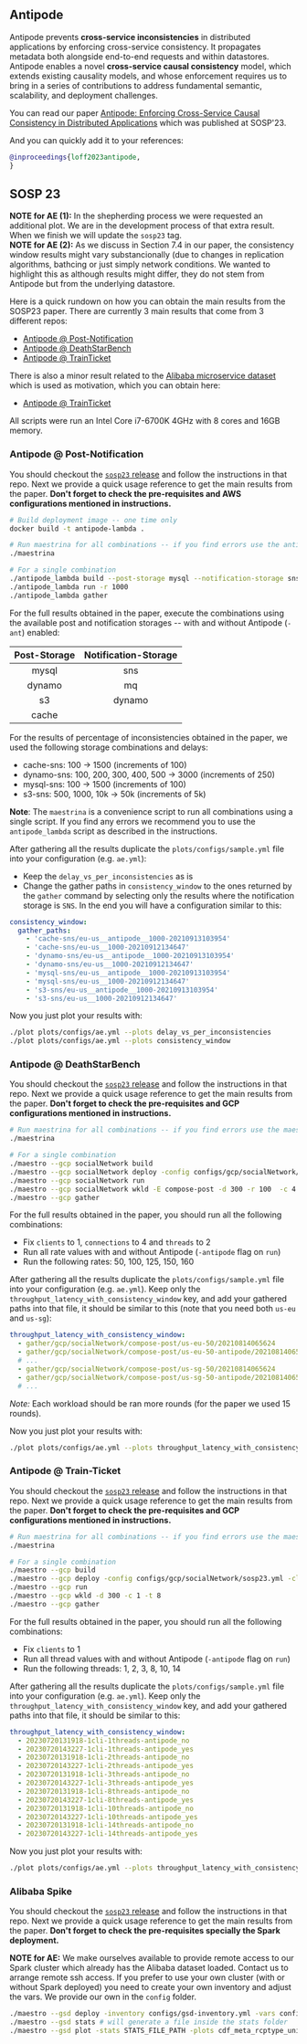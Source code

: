 ## Antipode


Antipode prevents **cross-service inconsistencies** in distributed applications by enforcing cross-service consistency. It propagates metadata both alongside end-to-end requests and within datastores. Antipode enables a novel **cross-service causal consistency** model, which extends existing causality models, and whose enforcement requires us to bring in a series of contributions to address fundamental semantic, scalability, and deployment challenges.

You can read our paper [Antipode: Enforcing Cross-Service Causal Consistency
in Distributed Applications](PDF) which was published at SOSP'23.

And you can quickly add it to your references:
```BibTeX
@inproceedings{loff2023antipode,
}
```


## SOSP 23 

**NOTE for AE (1):** In the shepherding process we were requested an additional plot. We are in the development process of that extra result. When we finish we will update the `sosp23` tag.\
**NOTE for AE (2):** As we discuss in Section 7.4 in our paper, the consistency window results might vary substancionally (due to changes in replication algorithms, bathcing or just simply network conditions. We wanted to highlight this as although results might differ, they do not stem from Antipode but from the underlying datastore.


Here is a quick rundown on how you can obtain the main results from the SOSP23 paper. 
There are currently 3 main results that come from 3 different repos:
- [Antipode @ Post-Notification](https://github.com/Antipode-SOSP23/antipode-post-notification)
- [Antipode @ DeathStarBench](https://github.com/Antipode-SOSP23/antipode-deathstarbench)
- [Antipode @ TrainTicket](https://github.com/Antipode-SOSP23/antipode-train-ticket)

There is also a minor result related to the [Alibaba microservice dataset](https://github.com/alibaba/clusterdata/tree/master/cluster-trace-microservices-v2021) which is used as motivation, which you can obtain here:
- [Antipode @ TrainTicket](https://github.com/Antipode-SOSP23/alibaba-spike)

All scripts were run an Intel Core i7-6700K 4GHz with 8 cores and 16GB memory.


### Antipode @ Post-Notification

You should checkout the [`sosp23` release](https://github.com/Antipode-SOSP23/antipode-post-notification/tree/sosp23) and follow the instructions in that repo.
Next we provide a quick usage reference to get the main results from the paper. **Don't forget to check the pre-requisites and AWS configurations mentioned in instructions.**

```zsh
# Build deployment image -- one time only 
docker build -t antipode-lambda .

# Run maestrina for all combinations -- if you find errors use the antipode_lambda below
./maestrina

# For a single combination
./antipode_lambda build --post-storage mysql --notification-storage sns --writer eu --reader us
./antipode_lambda run -r 1000
./antipode_lambda gather
```

For the full results obtained in the paper, execute the combinations using the available post and notification storages -- with and without Antipode (`-ant`) enabled:

| Post-Storage | Notification-Storage |
| :----------: | :------------------: |
| mysql        | sns                  |
| dynamo       | mq                   |
| s3           | dynamo               |
| cache        |                      |

For the results of percentage of inconsistencies obtained in the paper, we used the following storage combinations and delays:
- cache-sns: 100 &rarr; 1500 (increments of 100)
- dynamo-sns: 100, 200, 300, 400, 500 &rarr; 3000 (increments of 250)
- mysql-sns: 100 &rarr; 1500 (increments of 100)
- s3-sns: 500, 1000, 10k &rarr; 50k (increments of 5k)

**Note**: The `maestrina` is a convenience script to run all combinations using a single script. 
If you find any errors we recommend you to use the `antipode_lambda` script as described in the instructions.

After gathering all the results duplicate the `plots/configs/sample.yml` file into your configuration (e.g. `ae.yml`):
- Keep the `delay_vs_per_inconsistencies` as is
- Change the gather paths in `consistency_window` to the ones returned by the `gather` command by selecting only the results where the notification storage is `SNS`. In the end you will have a configuration similar to this:
```yml
consistency_window:
  gather_paths:
    - 'cache-sns/eu-us__antipode__1000-20210913103954'
    - 'cache-sns/eu-us__1000-20210912134647'
    - 'dynamo-sns/eu-us__antipode__1000-20210913103954'
    - 'dynamo-sns/eu-us__1000-20210912134647'
    - 'mysql-sns/eu-us__antipode__1000-20210913103954'
    - 'mysql-sns/eu-us__1000-20210912134647'
    - 's3-sns/eu-us__antipode__1000-20210913103954'
    - 's3-sns/eu-us__1000-20210912134647'
```

Now you just plot your results with:
```zsh
./plot plots/configs/ae.yml --plots delay_vs_per_inconsistencies
./plot plots/configs/ae.yml --plots consistency_window
```

### Antipode @ DeathStarBench

You should checkout the [`sosp23` release](https://github.com/Antipode-SOSP23/antipode-deathstarbench/tree/sosp23) and follow the instructions in that repo.
Next we provide a quick usage reference to get the main results from the paper. **Don't forget to check the pre-requisites and GCP configurations mentioned in instructions.**

```zsh
# Run maestrina for all combinations -- if you find errors use the maestro below
./maestrina

# For a single combination
./maestro --gcp socialNetwork build
./maestro --gcp socialNetwork deploy -config configs/gcp/socialNetwork/us-eu.yml -clients 1
./maestro --gcp socialNetwork run
./maestro --gcp socialNetwork wkld -E compose-post -d 300 -r 100  -c 4 -t 2
./maestro --gcp gather
```

For the full results obtained in the paper, you should run all the following combinations:
- Fix `clients` to 1, `connections` to 4 and `threads` to 2
- Run all rate values with and without Antipode (`-antipode` flag on `run`)
- Run the following rates: 50, 100, 125, 150, 160

After gathering all the results duplicate the `plots/configs/sample.yml` file into your configuration (e.g. `ae.yml`). 
Keep only the `throughput_latency_with_consistency_window` key, and add your gathered paths into that file, it should be similar to this (note that you need both `us-eu` and  `us-sg`):
```yml
throughput_latency_with_consistency_window:
  - gather/gcp/socialNetwork/compose-post/us-eu-50/20210814065624
  - gather/gcp/socialNetwork/compose-post/us-eu-50-antipode/20210814065624
  # ...
  - gather/gcp/socialNetwork/compose-post/us-sg-50/20210814065624
  - gather/gcp/socialNetwork/compose-post/us-sg-50-antipode/20210814065624
  # ...
```
_Note:_ Each workload should be ran more rounds (for the paper we used 15 rounds).


Now you just plot your results with:
```zsh
./plot plots/configs/ae.yml --plots throughput_latency_with_consistency_window
```


### Antipode @ Train-Ticket
You should checkout the [`sosp23` release](https://github.com/Antipode-SOSP23/antipode-train-ticket/tree/sosp23) and follow the instructions in that repo.
Next we provide a quick usage reference to get the main results from the paper. **Don't forget to check the pre-requisites and GCP configurations mentioned in instructions.**
```zsh
# Run maestrina for all combinations -- if you find errors use the maestro below
./maestrina

# For a single combination
./maestro --gcp build
./maestro --gcp deploy -config configs/gcp/socialNetwork/sosp23.yml -clients 1
./maestro --gcp run
./maestro --gcp wkld -d 300 -c 1 -t 8
./maestro --gcp gather
```

For the full results obtained in the paper, you should run all the following combinations:
- Fix `clients` to 1
- Run all thread values with and without Antipode (`-antipode` flag on `run`)
- Run the following threads: 1, 2, 3, 8, 10, 14

After gathering all the results duplicate the `plots/configs/sample.yml` file into your configuration (e.g. `ae.yml`). 
Keep only the `throughput_latency_with_consistency_window` key, and add your gathered paths into that file, it should be similar to this:
```yml
throughput_latency_with_consistency_window:
  - 20230720131918-1cli-1threads-antipode_no
  - 20230720143227-1cli-1threads-antipode_yes
  - 20230720131918-1cli-2threads-antipode_no
  - 20230720143227-1cli-2threads-antipode_yes
  - 20230720131918-1cli-3threads-antipode_no
  - 20230720143227-1cli-3threads-antipode_yes
  - 20230720131918-1cli-8threads-antipode_no
  - 20230720143227-1cli-8threads-antipode_yes
  - 20230720131918-1cli-10threads-antipode_no
  - 20230720143227-1cli-10threads-antipode_yes
  - 20230720131918-1cli-14threads-antipode_no
  - 20230720143227-1cli-14threads-antipode_yes
```

Now you just plot your results with:
```zsh
./plot plots/configs/ae.yml --plots throughput_latency_with_consistency_window
```

### Alibaba Spike
You should checkout the [`sosp23` release](https://github.com/Antipode-SOSP23/alibaba-spike/tree/sosp23) and follow the instructions in that repo.
Next we provide a quick usage reference to get the main results from the paper. **Don't forget to check the pre-requisites specially the Spark deployment.**

**NOTE for AE:** We make ourselves available to provide remote access to our Spark cluster which already has the Alibaba dataset loaded. Contact us to arrange remote ssh access.
If you prefer to use your own cluster (with or without Spark deployed) you need to create your own inventory and adjust the vars. We provide our own in the `config` folder.

```zsh
./maestro --gsd deploy -inventory configs/gsd-inventory.yml -vars configs/gsd-vars.yml
./maestro --gsd stats # will generate a file inside the stats folder
./maestro --gsd plot -stats STATS_FILE_PATH -plots cdf_meta_rcptype_unique_services_and_calls # use the previous generated stats 
```
